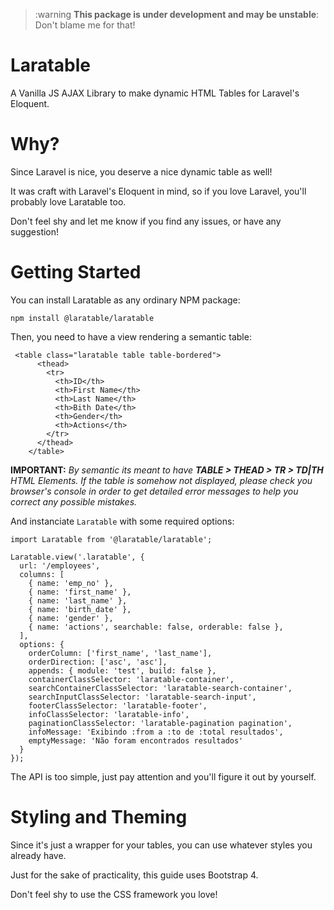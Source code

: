 > :warning **This package is under development and may be unstable**: Don't blame me for that!

# Laratable

A Vanilla JS AJAX Library to make dynamic HTML Tables for Laravel's Eloquent.


# Why?

Since Laravel is nice, you deserve a nice dynamic table as well! 

It was craft with Laravel's Eloquent in mind, so if you love Laravel, you'll probably love Laratable too.

Don't feel shy and let me know if you find any issues, or have any suggestion!


# Getting Started

You can install Laratable as any ordinary NPM package:

`npm install @laratable/laratable`


Then, you need to have a view rendering a semantic table: 


```
 <table class="laratable table table-bordered">
      <thead>
        <tr>
          <th>ID</th>
          <th>First Name</th>
          <th>Last Name</th>
          <th>Bith Date</th>
          <th>Gender</th>
          <th>Actions</th>
        </tr>
      </thead>
    </table>
```

__IMPORTANT:__ _By semantic its meant to have __TABLE > THEAD > TR > TD|TH__ HTML Elements. If the table is somehow not displayed, please check you browser's console in order to get detailed error messages to help you correct any possible mistakes._


And instanciate `Laratable` with some required options:

```
import Laratable from '@laratable/laratable';

Laratable.view('.laratable', {
  url: '/employees',
  columns: [
    { name: 'emp_no' },
    { name: 'first_name' },
    { name: 'last_name' },
    { name: 'birth_date' },
    { name: 'gender' },
    { name: 'actions', searchable: false, orderable: false },
  ],
  options: {
    orderColumn: ['first_name', 'last_name'],
    orderDirection: ['asc', 'asc'],
    appends: { module: 'test', build: false },
    containerClassSelector: 'laratable-container',
    searchContainerClassSelector: 'laratable-search-container',
    searchInputClassSelector: 'laratable-search-input',
    footerClassSelector: 'laratable-footer',
    infoClassSelector: 'laratable-info',
    paginationClassSelector: 'laratable-pagination pagination',
    infoMessage: 'Exibindo :from a :to de :total resultados',
    emptyMessage: 'Não foram encontrados resultados'
  }
}); 

```

The API is too simple, just pay attention and you'll figure it out by yourself.



# Styling and Theming

Since it's just a wrapper for your tables, you can use whatever styles you already have. 

Just for the sake of practicality, this guide uses Bootstrap 4.

Don't feel shy to use the CSS framework you love!



